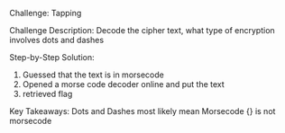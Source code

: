 Challenge: Tapping

Challenge Description:
Decode the cipher text, what type of encryption involves dots and dashes

Step-by-Step Solution:
1. Guessed that the text is in morsecode
2. Opened a morse code decoder online and put the text
3. retrieved flag

Key Takeaways:
Dots and Dashes most likely mean Morsecode
{} is not morsecode
